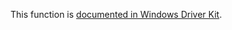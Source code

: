 This function is [documented in Windows Driver Kit](https://learn.microsoft.com/en-us/windows-hardware/drivers/ddi/wdm/nf-wdm-rtlinitstring).
